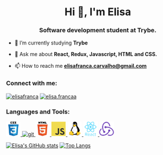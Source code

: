 <h1 align="center">Hi 👋, I'm Elisa</h1>
<h3 align="center">Software development student at Trybe.</h3>

- 🔭 I’m currently studying **Trybe**

- 💬 Ask me about **React, Redux, Javascript, HTML and CSS.**

- 📫 How to reach me **elisafranca.carvalho@gmail.com**

<h3 align="left">Connect with me:</h3>
<p align="left">
<a href="https://linkedin.com/in/elisafranca" target="blank"><img align="center" src="https://raw.githubusercontent.com/rahuldkjain/github-profile-readme-generator/master/src/images/icons/Social/linked-in-alt.svg" alt="elisafranca" height="30" width="40" /></a>
<a href="https://instagram.com/elisa.francaa" target="blank"><img align="center" src="https://raw.githubusercontent.com/rahuldkjain/github-profile-readme-generator/master/src/images/icons/Social/instagram.svg" alt="elisa.francaa" height="30" width="40" /></a>
</p>

<h3 align="left">Languages and Tools:</h3>
<p align="left"> <a href="https://www.w3schools.com/css/" target="_blank"> <img src="https://raw.githubusercontent.com/devicons/devicon/master/icons/css3/css3-original-wordmark.svg" alt="css3" width="40" height="40"/> </a> <a href="https://git-scm.com/" target="_blank"> <img src="https://www.vectorlogo.zone/logos/git-scm/git-scm-icon.svg" alt="git" width="40" height="40"/> </a> <a href="https://www.w3.org/html/" target="_blank"> <img src="https://raw.githubusercontent.com/devicons/devicon/master/icons/html5/html5-original-wordmark.svg" alt="html5" width="40" height="40"/> </a> <a href="https://developer.mozilla.org/en-US/docs/Web/JavaScript" target="_blank"> <img src="https://raw.githubusercontent.com/devicons/devicon/master/icons/javascript/javascript-original.svg" alt="javascript" width="40" height="40"/> </a> <a href="https://www.linux.org/" target="_blank"> <img src="https://raw.githubusercontent.com/devicons/devicon/master/icons/linux/linux-original.svg" alt="linux" width="40" height="40"/> </a> <a href="https://reactjs.org/" target="_blank"> <img src="https://raw.githubusercontent.com/devicons/devicon/master/icons/react/react-original-wordmark.svg" alt="react" width="40" height="40"/> </a> <a href="https://redux.js.org" target="_blank"> <img src="https://raw.githubusercontent.com/devicons/devicon/master/icons/redux/redux-original.svg" alt="redux" width="40" height="40"/> </a> </p>

[![Elisa's GitHub stats](https://github-readme-stats.vercel.app/api?username=elisafrancac)](https://github.com/elisafrancac/github-readme-stats)
[![Top Langs](https://github-readme-stats.vercel.app/api/top-langs/?username=elisafrancac)](https://github.com/elisafrancac/github-readme-stats)
